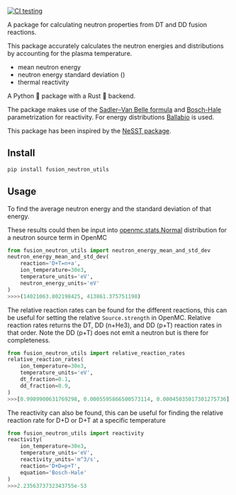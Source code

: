[![CI testing](https://github.com/fusion-energy/fusion_neutron_utils/actions/workflows/ci.yml/badge.svg)](https://github.com/fusion-energy/fusion_neutron_utils/actions/workflows/ci.yml)

A package for calculating neutron properties from DT and DD fusion reactions.

This package accurately calculates the neutron energies and distributions by accounting for the plasma temperature.

- mean neutron energy
- neutron energy standard deviation ()
- thermal reactivity 

A Python :snake: package with a Rust :crab: backend.

The package makes use of the [Sadler–Van Belle formula](https://doi.org/10.1016/j.fusengdes.2012.02.025) and [Bosch-Hale](https://doi.org/10.1088/0029-5515%2F32%2F4%2FI07) parametrization for reactivity. For energy distributions [Ballabio](https://doi.org/10.1088/0029-5515/38/11/310) is used.

This package has been inspired by the [NeSST package](https://github.com/aidancrilly/NeSST).

## Install

```bash
pip install fusion_neutron_utils
```

## Usage

To find the average neutron energy and the standard deviation of that energy.

These results could then be input into [openmc.stats.Normal](https://docs.openmc.org/en/v0.12.1/pythonapi/generated/openmc.stats.Normal.html) distribution for a neutron source term in OpenMC

```python
from fusion_neutron_utils import neutron_energy_mean_and_std_dev
neutron_energy_mean_and_std_dev(
    reaction='D+T=n+a',
    ion_temperature=30e3,
    temperature_units='eV',
    neutron_energy_units='eV'
)
>>>>(14021063.802198425, 413861.375751198)
```


The relative reaction rates can be found for the different reactions, this can be useful for setting the relative ```Source.strength``` in OpenMC. Relative reaction rates returns the DT, DD (n+He3), and DD (p+T) reaction rates in that order. Note the  DD (p+T)  does not emit a neutron but is there for completeness.
```python
from fusion_neutron_utils import relative_reaction_rates
relative_reaction_rates(
    ion_temperature=30e3,
    temperature_units='eV',
    dt_fraction=0.1,
    dd_fraction=0.9,  
)
>>>[0.9989900631769298, 0.0005595866500573114, 0.00045035017301275736] 
```

The reactivity can also be found, this can be useful for finding the relative reaction rate for D+D or D+T at a specific temperature

```python
from fusion_neutron_utils import reactivity
reactivity(
    ion_temperature=30e3,
    temperature_units='eV',
    reactivity_units='m^3/s',
    reaction='D+D=p+T',
    equation='Bosch-Hale'
)
>>>2.2356373732343755e-53
```
